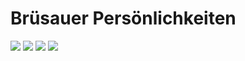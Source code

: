 # Brüsauer Persönlichkeiten

![ ](/br-persoenlichkeiten/P1050244.JPG)
![ ](/br-persoenlichkeiten/P1050276.JPG)
![ ](/br-persoenlichkeiten/P1050288.JPG)
![ ](/br-persoenlichkeiten/P1050742.JPG)